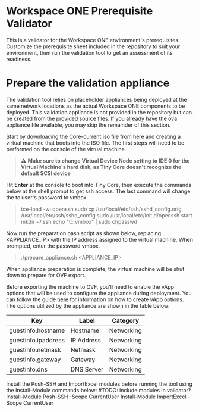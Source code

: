 # Workspace ONE Prerequisite Validator
This is a validator for the Workspace ONE environment's prerequisites. Customize the prerequisite sheet included in the repository
to suit your environment, then run the validation tool to get an assessment of its readiness.

# Prepare the validation appliance
The validation tool relies on placeholder appliances being deployed at the same network locations as the actual Workspace ONE
components to be deployed. This validation appliance is not provided in the repository but can be created from the provided
source files. If you already have the ova appliance file available, you may skip the remainder of this section.

Start by downloading the Core-current.iso file from [here](http://tinycorelinux.net/downloads.html) and creating a
virtual machine that boots into the ISO file. The first steps will need to be performed on the console of the virtual
machine.

> :warning: **Make sure to change Virtual Device Node setting to IDE 0 for the Virtual Machine's hard disk, as
Tiny Core doesn't recognize the default SCSI device**

Hit **Enter** at the console to boot into Tiny Core, then execute the commands below at the shell prompt
to get ssh access. The last command will change the tc user's password to vmbox.

> tce-load -wi openssh
> sudo cp /usr/local/etc/ssh/sshd\_config.orig /usr/local/etc/ssh/sshd\_config
> sudo /usr/local/etc/init.d/openssh start
> mkdir ~/.ssh
> echo "tc:vmbox" | sudo chpasswd

Now run the preparation bash script as shown below, replacing \<APPLIANCE\_IP\> with the IP address assigned
to the virtual machine. When prompted, enter the password vmbox.

> ./prepare\_appliance.sh \<APPLIANCE\_IP\>

When appliance preparation is complete, the virtual machine will be shut down to prepare for OVF export.

Before exporting the machine to OVF, you'll need to enable the vApp options that will be used to configure the
appliance during deployment. You can follow the guide [here]() for information on how to create vApp options. The
options utilized by the appliance are shown in the table below:

| Key | Label | Category |
| ----------- | ----------- | --- |
| guestinfo.hostname | Hostname | Networking |
| guestinfo.ipaddress | IP Address | Networking |
| guestinfo.netmask | Netmask | Networking |
| guestinfo.gateway | Gateway | Networking |
| guestinfo.dns | DNS Server | Networking |

Install the Posh-SSH and ImportExcel modules before running the tool using the Install-Module commands below:
#TODO: include modules in validator?
Install-Module Posh-SSH -Scope CurrentUser
Install-Module ImportExcel -Scope CurrentUser
